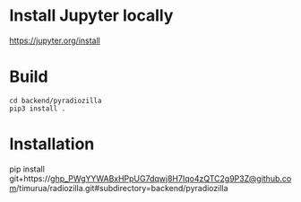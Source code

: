 # Install Jupyter locally

https://jupyter.org/install

# Build

```
cd backend/pyradiozilla
pip3 install .
```

# Installation 

pip install git+https://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@github.com/timurua/radiozilla.git#subdirectory=backend/pyradiozilla